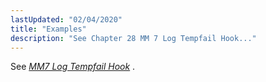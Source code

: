 ```yaml
---
lastUpdated: "02/04/2020"
title: "Examples"
description: "See Chapter 28 MM 7 Log Tempfail Hook..."
---
```


See [*MM7 Log Tempfail Hook*](/momentum/mobile/mobile-developer-guide/mm-7-log-tempfail-hook) .